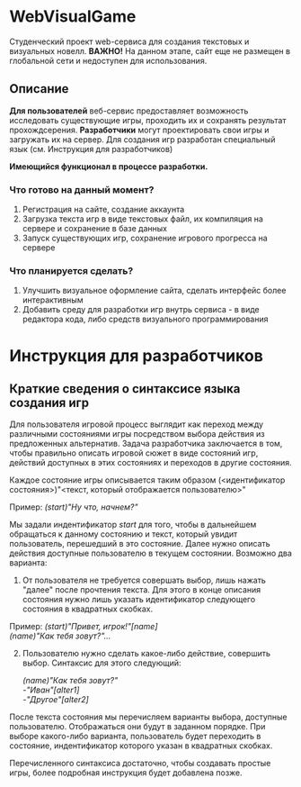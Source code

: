 # WebVisualGame

Студенческий проект web-сервиса для создания текстовых и визуальных новелл.
**ВАЖНО!** На данном этапе, сайт еще не размещен в глобальной сети и недоступен для использования.

## Описание

**Для пользователей** веб-сервис предоставляет возможность исследовать существующие игры, проходить их и сохранять результат прохождсерения.
**Разработчики** могут проектировать свои игры и загружать их на сервер. Для создания игр разработан специальный язык (см. Инструкция для разработчиков)
 
**Имеющийся функционал в процессе разработки.** 

### Что готово на данный момент?
1. Регистрация на сайте, создание аккаунта
2. Загрузка текста игр в виде текстовых файл, их компиляция на сервере и сохранение в базе данных
3. Запуск существующих игр, сохранение игрового прогресса на сервере

### Что планируется сделать?
1. Улучшить визуальное оформление сайта, сделать интерфейс более интерактивным
2. Добавить среду для разработки игр внутрь сервиса - в виде редактора кода, либо средств визуального программирования

# Инструкция для разработчиков

## Краткие сведения о синтаксисе языка создания игр
Для пользователя игровой процесс выглядит как переход между различными состояниями игры посредством выбора действия из предложенных альтернатив.
Задача разработчика заключается в том, чтобы правильно описать игровой сюжет в виде состояний игр, действий доступных в этих состояниях и переходов в другие состояния.

Каждое состояние игры описывается таким образом (<идентификатор состояния>)"<текст, который отображается пользователю>"

Пример:
    *(start)"Ну что, начнем?"*

Мы задали индентификатор *start* для того, чтобы в дальнейшем обращаться к данному состоянию и текст, который увидит пользователь, перешедший в это состояние.
Далее нужно описать действия доступные пользователю в текущем состоянии. Возможно два варианта:
1. От пользователя не требуется совершать выбор, лишь нажать "далее" после прочтения текста. Для этого в конце описания состояния нужно лишь указать идентификатор следующего состояния в квадратных скобках.

Пример:
    *(start)"Привет, игрок!"[name]*  
    *(name)"Как тебя зовут?"...*  
    
2. Пользователю нужно сделать какое-либо действие, совершить выбор. Синтаксис для этого следующий:
    
    *(name)"Как тебя зовут?"*  
    *-"Иван"[alter1]*  
    *-"Другое"[alter2]*  

После текста состояния мы перечисляем варианты выбора, доступные пользователю. Отображаться они будут в заданном порядке. При выборе какого-либо варианта, пользователь будет переходить в состояние, индентификатор которого указан в квадратных скобках.

Перечисленного синтаксиса достаточно, чтобы создавать простые игры, более подробная инструкция будет добавлена позже.
  
